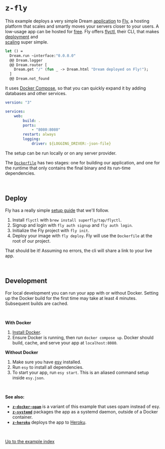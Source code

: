 # `z-fly`

This example deploys a very simple Dream
[application](https://github.com/aantron/dream/blob/master/example/z-fly/app.ml)
to [Fly](https://www.fly.io/), a hosting platform that scales and smartly moves your servers closer to your users. A low-usage app can be hosted for
[free](https://fly.io/docs/about/pricing/#free-tier). Fly offers [flyctl](https://fly.io/docs/getting-started/installing-flyctl/), their CLI, that makes [deployment](https://fly.io/docs/hands-on/start/) and  
[scaling](https://fly.io/docs/reference/scaling/) super simple.

```ocaml
let () =
  Dream.run ~interface:"0.0.0.0"
  @@ Dream.logger
  @@ Dream.router [
    Dream.get "/" (fun _ -> Dream.html "Dream deployed on Fly!");
  ]
  @@ Dream.not_found
```

It uses [Docker Compose](https://docs.docker.com/compose/), so that you can
quickly expand it by adding databases and other services.

```yaml
version: "3"

services:
    web:
        build: .
        ports:
            - "8080:8080"
        restart: always
        logging:
            driver: ${LOGGING_DRIVER:-json-file}
```

The setup can be run locally or on any server provider.

The
[`Dockerfile`](https://github.com/aantron/dream/blob/master/example/z-docker-esy/Dockerfile)
has two stages: one for building our application, and one for the runtime that
only contains the final binary and its run-time dependencies.

<br>

## Deploy

Fly has a really simple [setup guide](https://fly.io/docs/hands-on/start/) that we'll follow.

1. Install `flyctl` with `brew install superfly/tap/flyctl`.
2. Signup and login with `fly auth signup` and `fly auth login`.
3. Initialize the Fly project with `fly init`.
4. Deploy your image with `fly deploy`. Fly will use the `Dockerfile` at the root of our project.

That should be it! Assuming no errors, the cli will share a link to your live app.

<br>

## Development

For local development you can run your app with or without Docker. Setting up the Docker build for the first time may take at least 4 minutes. Subsequent builds are cached.

<br>

**With Docker**

1. [Install Docker](https://www.docker.com/get-started).
2. Ensure Docker is running, then run `docker compose up`. Docker should build, cache, and serve your app at `localhost:8080`.

**Without Docker**

1. Make sure you have [esy](https://esy.sh) installed.
2. Run `esy` to install all dependencies.
3. To start your app, run `esy start`. This is an aliased command setup inside `esy.json`.

<br>

**See also:**

-   [**`z-docker-opam`**](../z-docker-opam#files) is a variant of this example
    that uses opam instead of esy.
-   [**`z-systemd`**](../z-systemd#files) packages the app as a systemd daemon,
    outside of a Docker container.
-   [**`z-heroku`**](../z-heroku#files) deploys the app to
    [Heroku](https://heroku.com).

<br>

[Up to the example index](../#deploying)
